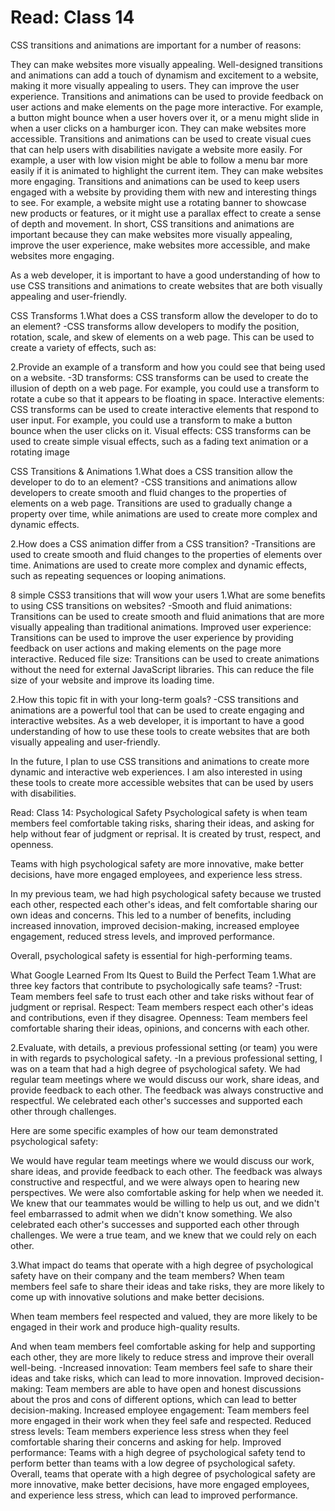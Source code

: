 # Read: Class 14

CSS transitions and animations are important for a number of reasons:

They can make websites more visually appealing. Well-designed transitions and animations can add a touch of dynamism and excitement to a website, making it more visually appealing to users. They can improve the user experience. Transitions and animations can be used to provide feedback on user actions and make elements on the page more interactive. For example, a button might bounce when a user hovers over it, or a menu might slide in when a user clicks on a hamburger icon. They can make websites more accessible. Transitions and animations can be used to create visual cues that can help users with disabilities navigate a website more easily. For example, a user with low vision might be able to follow a menu bar more easily if it is animated to highlight the current item. They can make websites more engaging. Transitions and animations can be used to keep users engaged with a website by providing them with new and interesting things to see. For example, a website might use a rotating banner to showcase new products or features, or it might use a parallax effect to create a sense of depth and movement. In short, CSS transitions and animations are important because they can make websites more visually appealing, improve the user experience, make websites more accessible, and make websites more engaging.

As a web developer, it is important to have a good understanding of how to use CSS transitions and animations to create websites that are both visually appealing and user-friendly.

CSS Transforms
1.What does a CSS transform allow the developer to do to an element? -CSS transforms allow developers to modify the position, rotation, scale, and skew of elements on a web page. This can be used to create a variety of effects, such as:

2.Provide an example of a transform and how you could see that being used on a website. -3D transforms: CSS transforms can be used to create the illusion of depth on a web page. For example, you could use a transform to rotate a cube so that it appears to be floating in space. Interactive elements: CSS transforms can be used to create interactive elements that respond to user input. For example, you could use a transform to make a button bounce when the user clicks on it. Visual effects: CSS transforms can be used to create simple visual effects, such as a fading text animation or a rotating image

CSS Transitions & Animations
1.What does a CSS transition allow the developer to do to an element? -CSS transitions and animations allow developers to create smooth and fluid changes to the properties of elements on a web page. Transitions are used to gradually change a property over time, while animations are used to create more complex and dynamic effects.

2.How does a CSS animation differ from a CSS transition? -Transitions are used to create smooth and fluid changes to the properties of elements over time. Animations are used to create more complex and dynamic effects, such as repeating sequences or looping animations.

8 simple CSS3 transitions that will wow your users
1.What are some benefits to using CSS transitions on websites? -Smooth and fluid animations: Transitions can be used to create smooth and fluid animations that are more visually appealing than traditional animations. Improved user experience: Transitions can be used to improve the user experience by providing feedback on user actions and making elements on the page more interactive. Reduced file size: Transitions can be used to create animations without the need for external JavaScript libraries. This can reduce the file size of your website and improve its loading time.

2.How this topic fit in with your long-term goals? -CSS transitions and animations are a powerful tool that can be used to create engaging and interactive websites. As a web developer, it is important to have a good understanding of how to use these tools to create websites that are both visually appealing and user-friendly.

In the future, I plan to use CSS transitions and animations to create more dynamic and interactive web experiences. I am also interested in using these tools to create more accessible websites that can be used by users with disabilities.

Read: Class 14: Psychological Safety
Psychological safety is when team members feel comfortable taking risks, sharing their ideas, and asking for help without fear of judgment or reprisal. It is created by trust, respect, and openness.

Teams with high psychological safety are more innovative, make better decisions, have more engaged employees, and experience less stress.

In my previous team, we had high psychological safety because we trusted each other, respected each other's ideas, and felt comfortable sharing our own ideas and concerns. This led to a number of benefits, including increased innovation, improved decision-making, increased employee engagement, reduced stress levels, and improved performance.

Overall, psychological safety is essential for high-performing teams.

What Google Learned From Its Quest to Build the Perfect Team
1.What are three key factors that contribute to psychologically safe teams? -Trust: Team members feel safe to trust each other and take risks without fear of judgment or reprisal. Respect: Team members respect each other's ideas and contributions, even if they disagree. Openness: Team members feel comfortable sharing their ideas, opinions, and concerns with each other.

2.Evaluate, with details, a previous professional setting (or team) you were in with regards to psychological safety. -In a previous professional setting, I was on a team that had a high degree of psychological safety. We had regular team meetings where we would discuss our work, share ideas, and provide feedback to each other. The feedback was always constructive and respectful. We celebrated each other's successes and supported each other through challenges.

Here are some specific examples of how our team demonstrated psychological safety:

We would have regular team meetings where we would discuss our work, share ideas, and provide feedback to each other. The feedback was always constructive and respectful, and we were always open to hearing new perspectives. We were also comfortable asking for help when we needed it. We knew that our teammates would be willing to help us out, and we didn't feel embarrassed to admit when we didn't know something. We also celebrated each other's successes and supported each other through challenges. We were a true team, and we knew that we could rely on each other.

3.What impact do teams that operate with a high degree of psychological safety have on their company and the team members? When team members feel safe to share their ideas and take risks, they are more likely to come up with innovative solutions and make better decisions.

When team members feel respected and valued, they are more likely to be engaged in their work and produce high-quality results.

And when team members feel comfortable asking for help and supporting each other, they are more likely to reduce stress and improve their overall well-being. -Increased innovation: Team members feel safe to share their ideas and take risks, which can lead to more innovation. Improved decision-making: Team members are able to have open and honest discussions about the pros and cons of different options, which can lead to better decision-making. Increased employee engagement: Team members feel more engaged in their work when they feel safe and respected. Reduced stress levels: Team members experience less stress when they feel comfortable sharing their concerns and asking for help. Improved performance: Teams with a high degree of psychological safety tend to perform better than teams with a low degree of psychological safety. Overall, teams that operate with a high degree of psychological safety are more innovative, make better decisions, have more engaged employees, and experience less stress, which can lead to improved performance.